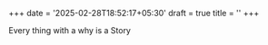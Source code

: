 +++
date = '2025-02-28T18:52:17+05:30'
draft = true
title = ''
+++

Every thing with a why is a Story